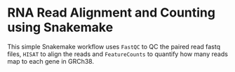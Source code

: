 # RNA Read Alignment and Counting using Snakemake
This simple Snakemake workflow uses `FastQC` to QC the paired read fastq files, `HISAT` to align the reads and `FeatureCounts` to quantify how many reads map to each gene in GRCh38.
